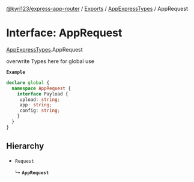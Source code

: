 [@kyri123/express-app-router](../README.md) / [Exports](../modules.md) / [AppExpressTypes](../modules/AppExpressTypes.md) / AppRequest

# Interface: AppRequest

[AppExpressTypes](../modules/AppExpressTypes.md).AppRequest

overwrite Types here for global use

**`Example`**

```ts
declare global {
  namespace AppRequest {
    interface Payload {
  	 upload: string;
  	 app: string;
  	 config: string;
    }
  }
}
```

## Hierarchy

- `Request`

  ↳ **`AppRequest`**
